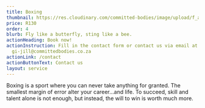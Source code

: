```yaml
---
title: Boxing
thumbnail: https://res.cloudinary.com/committed-bodies/image/upload/f_auto,q_auto/v1644131573/services/DSC08550.png
price: R130
order: 4
blurb: Fly like a butterfly, sting like a bee.
actionHeading: Book now!
actionInstruction: Fill in the contact form or contact us via email at
  gi-jill@committedbodies.co.za
actionLink: /contact
actionButtonText: Contact us
layout: service
---
```

Boxing is a sport where you can never take anything for granted. The smallest margin of error alter your career…and life. To succeed, skill and talent alone is not enough, but instead, the will to win is worth much more.